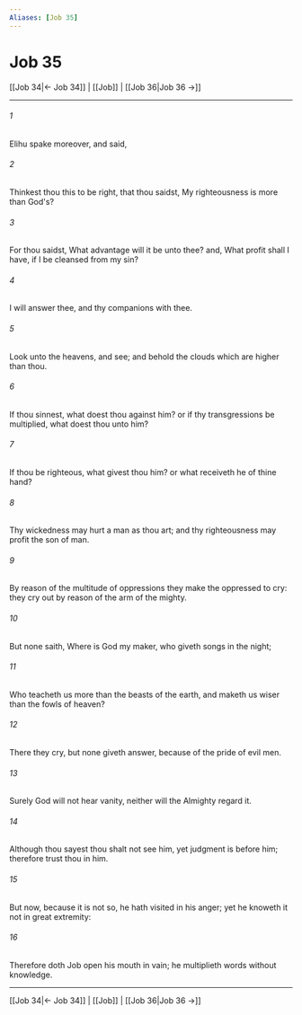 ```yaml
---
Aliases: [Job 35]
---
```

# Job 35

[[Job 34|← Job 34]] | [[Job]] | [[Job 36|Job 36 →]]
***



###### 1 
Elihu spake moreover, and said, 

###### 2 
Thinkest thou this to be right, that thou saidst, My righteousness is more than God's? 

###### 3 
For thou saidst, What advantage will it be unto thee? and, What profit shall I have, if I be cleansed from my sin? 

###### 4 
I will answer thee, and thy companions with thee. 

###### 5 
Look unto the heavens, and see; and behold the clouds which are higher than thou. 

###### 6 
If thou sinnest, what doest thou against him? or if thy transgressions be multiplied, what doest thou unto him? 

###### 7 
If thou be righteous, what givest thou him? or what receiveth he of thine hand? 

###### 8 
Thy wickedness may hurt a man as thou art; and thy righteousness may profit the son of man. 

###### 9 
By reason of the multitude of oppressions they make the oppressed to cry: they cry out by reason of the arm of the mighty. 

###### 10 
But none saith, Where is God my maker, who giveth songs in the night; 

###### 11 
Who teacheth us more than the beasts of the earth, and maketh us wiser than the fowls of heaven? 

###### 12 
There they cry, but none giveth answer, because of the pride of evil men. 

###### 13 
Surely God will not hear vanity, neither will the Almighty regard it. 

###### 14 
Although thou sayest thou shalt not see him, yet judgment is before him; therefore trust thou in him. 

###### 15 
But now, because it is not so, he hath visited in his anger; yet he knoweth it not in great extremity: 

###### 16 
Therefore doth Job open his mouth in vain; he multiplieth words without knowledge.

***
[[Job 34|← Job 34]] | [[Job]] | [[Job 36|Job 36 →]]
